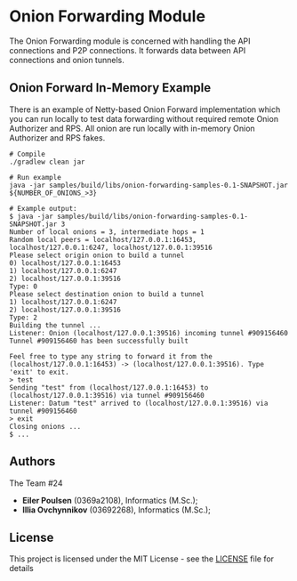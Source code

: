 # Onion Forwarding Module

The Onion Forwarding module is concerned with handling the API connections and P2P connections. It forwards data between API connections and onion tunnels.

## Onion Forward In-Memory Example
There is an example of Netty-based Onion Forward implementation which you can run locally to test data forwarding without required remote Onion Authorizer and RPS. All onion are run locally with in-memory Onion Authorizer and RPS fakes.
```
# Compile
./gradlew clean jar

# Run example
java -jar samples/build/libs/onion-forwarding-samples-0.1-SNAPSHOT.jar ${NUMBER_OF_ONIONS_>3}

# Example output:
$ java -jar samples/build/libs/onion-forwarding-samples-0.1-SNAPSHOT.jar 3
Number of local onions = 3, intermediate hops = 1
Random local peers = localhost/127.0.0.1:16453, localhost/127.0.0.1:6247, localhost/127.0.0.1:39516
Please select origin onion to build a tunnel
0) localhost/127.0.0.1:16453
1) localhost/127.0.0.1:6247
2) localhost/127.0.0.1:39516
Type: 0
Please select destination onion to build a tunnel
1) localhost/127.0.0.1:6247
2) localhost/127.0.0.1:39516
Type: 2
Building the tunnel ...
Listener: Onion (localhost/127.0.0.1:39516) incoming tunnel #909156460
Tunnel #909156460 has been successfully built

Feel free to type any string to forward it from the (localhost/127.0.0.1:16453) -> (localhost/127.0.0.1:39516). Type 'exit' to exit.
> test
Sending "test" from (localhost/127.0.0.1:16453) to (localhost/127.0.0.1:39516) via tunnel #909156460
Listener: Datum "test" arrived to (localhost/127.0.0.1:39516) via tunnel #909156460
> exit
Closing onions ...
$ ...
```

## Authors

The Team \#24
 - **Eiler Poulsen** (0369a2108), Informatics (M.Sc.);
 - **Illia Ovchynnikov** (03692268), Informatics (M.Sc.);

## License

This project is licensed under the MIT License - see the [LICENSE](LICENSE) file for details
